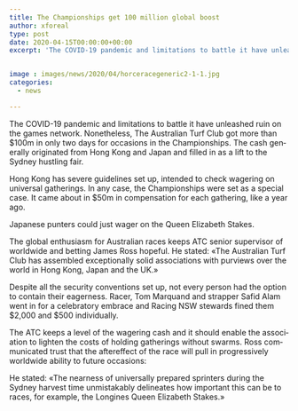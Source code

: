 ```yaml
---
title: The Championships get 100 million global boost
author: xforeal 
type: post
date: 2020-04-15T00:00:00+00:00
excerpt: 'The COVID-19 pandemic and limitations to battle it have unleashed ruin on the games community '


image : images/news/2020/04/horceracegeneric2-1-1.jpg
categories:
  - news

---
```

<span lang="EN-US">The COVID-19 pandemic and limitations to battle it have unleashed ruin on the games network. Nonetheless, The Australian Turf Club got more than $100m in only two days for occasions in the Championships. The cash generally originated from Hong Kong and Japan and filled in as a lift to the Sydney hustling fair. </span>

<span lang="EN-US">Hong Kong has severe guidelines set up, intended to check wagering on universal gatherings. In any case, the Championships were set as a special case. It came about in $50m in compensation for each gathering, like a year ago. </span>

<span lang="EN-US">Japanese punters could just wager on the Queen Elizabeth Stakes. </span>

<span lang="EN-US">The global enthusiasm for Australian races keeps ATC senior supervisor of worldwide and betting James Ross hopeful. He stated: &#171;The Australian Turf Club has assembled exceptionally solid associations with purviews over the world in Hong Kong, Japan and the UK.&#187; </span>

<span lang="EN-US">Despite all the security conventions set up, not every person had the option to contain their eagerness. Racer, Tom Marquand and strapper Safid Alam went in for a celebratory embrace and Racing NSW stewards fined them $2,000 and $500 individually. </span>

<span lang="EN-US">The ATC keeps a level of the wagering cash and it should enable the association to lighten the costs of holding gatherings without swarms. Ross communicated trust that the aftereffect of the race will pull in progressively worldwide ability to future occasions: </span>

<span lang="EN-US">He stated: &#171;The nearness of universally prepared sprinters during the Sydney harvest time unmistakably delineates how important this can be to races, for example, the Longines Queen Elizabeth Stakes.&#187; </span>